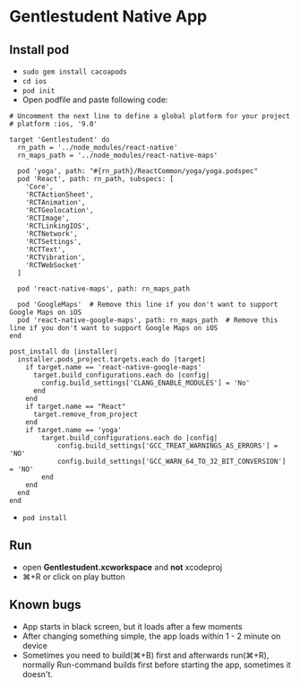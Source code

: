 # Gentlestudent Native App

## Install pod
- `sudo gem install cacoapods`
- `cd ios`
- `pod init`
- Open podfile and paste following code:
```
# Uncomment the next line to define a global platform for your project
# platform :ios, '9.0'

target 'Gentlestudent' do
  rn_path = '../node_modules/react-native'
  rn_maps_path = '../node_modules/react-native-maps'

  pod 'yoga', path: "#{rn_path}/ReactCommon/yoga/yoga.podspec"
  pod 'React', path: rn_path, subspecs: [
    'Core',
    'RCTActionSheet',
    'RCTAnimation',
    'RCTGeolocation',
    'RCTImage',
    'RCTLinkingIOS',
    'RCTNetwork',
    'RCTSettings',
    'RCTText',
    'RCTVibration',
    'RCTWebSocket'
  ]

  pod 'react-native-maps', path: rn_maps_path

  pod 'GoogleMaps'  # Remove this line if you don't want to support Google Maps on iOS
  pod 'react-native-google-maps', path: rn_maps_path  # Remove this line if you don't want to support Google Maps on iOS
end

post_install do |installer|
  installer.pods_project.targets.each do |target|
    if target.name == 'react-native-google-maps'
      target.build_configurations.each do |config|
        config.build_settings['CLANG_ENABLE_MODULES'] = 'No'
      end
    end
    if target.name == "React"
      target.remove_from_project
    end
    if target.name == 'yoga'
        target.build_configurations.each do |config|
            config.build_settings['GCC_TREAT_WARNINGS_AS_ERRORS'] = 'NO'
            config.build_settings['GCC_WARN_64_TO_32_BIT_CONVERSION'] = 'NO'
        end
    end
  end
end
```
- `pod install`

## Run
- open **Gentlestudent.xcworkspace** and **not** xcodeproj
- ⌘+R or click on play button

## Known bugs
- App starts in black screen, but it loads after a few moments
- After changing something simple, the app loads within 1 - 2 minute on device
- Sometimes you need to build(⌘+B) first and afterwards run(⌘+R), normally Run-command builds first before starting the app, sometimes it doesn't.
